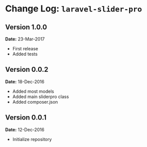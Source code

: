 Change Log: `laravel-slider-pro`
================================

## Version 1.0.0

**Date:** 23-Mar-2017

- First release
- Added tests

## Version 0.0.2

**Date:** 18-Dec-2016

- Added most models
- Added main sliderpro class
- Added composer.json

## Version 0.0.1

**Date:** 12-Dec-2016

- Initialize repository
